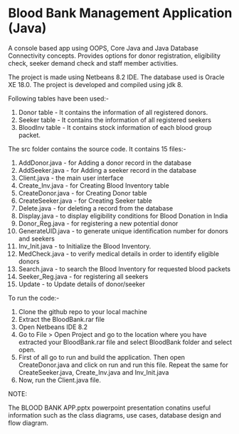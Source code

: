 # Blood Bank Management Application (Java)

A console based app using OOPS, Core Java and Java Database Connectivity concepts. Provides options for donor registration, eligibility check, seeker demand check and staff member activities.

The project is made using Netbeans 8.2 IDE. The database used is Oracle XE 18.0. The project is developed and compiled 
using jdk 8. 

Following tables have been used:-

1. Donor table - It contains the information of all registered donors.
2. Seeker table - It contains the information of all registered seekers
3. BloodInv table - It contains stock information of each blood group packet.

The src folder contains the source code.
It contains 15 files:-
1. AddDonor.java - for Adding a donor record in the database
1. AddSeeker.java - for Adding a seeker record in the database
3. Client.java - the main user interface
4. Create_Inv.java - for Creating Blood Inventory table
5. CreateDonor.java - for Creating Donor table
6. CreateSeeker.java - for Creating Seeker table
7. Delete.java - for deleting a record from the database
8. Display.java - to display eligibility conditions for Blood Donation in India
9. Donor_Reg.java - for registering a new potential donor
10. GenerateUID.java - to generate unique identification number for donors and seekers
11. Inv_Init.java - to Initialize the Blood Inventory.
12. MedCheck.java - to verify medical details in order to identify eligible donors
13. Search.java - to search the Blood Inventory for requested blood packets
14. Seeker_Reg.java - for registering all seekers
15. Update - to Update details of donor/seeker 

To run the code:-
1. Clone the github repo to your local machine
2. Extract the BloodBank.rar file 
3. Open Netbeans IDE 8.2
4. Go to File > Open Project and go to the location where you have extracted your BloodBank.rar file and select 
   BloodBank folder and select open.
5. First of all go to run and build the application. Then open CreateDonor.java and click on run and run this file. 
   Repeat the same for CreateSeeker.java, Create_Inv.java and Inv_Init.java
6. Now, run the Client.java file.

NOTE:

The BLOOD BANK APP.pptx powerpoint presentation conatins useful information such as the class diagrams, use cases, database design and flow diagram.
 
